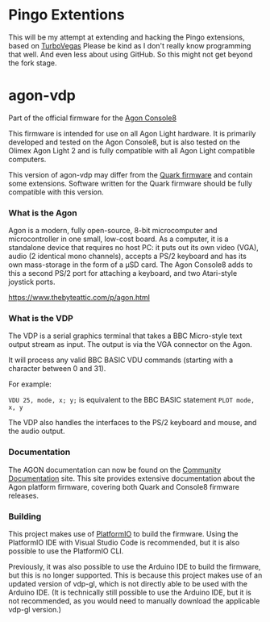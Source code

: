 # Pingo Extentions

This will be my attempt at extending and hacking the Pingo extensions, based on [TurboVegas](https://github.com/TurboVega/agon-vdp-otf/tree/pingo3D)
Please be kind as I don't really know programming that well. And even less about using GitHub. So this might not get beyond the fork stage.

# agon-vdp

Part of the official firmware for the [Agon Console8](https://www.heber.co.uk/agon-console8)

This firmware is intended for use on all Agon Light hardware.  It is primarily developed and tested on the Agon Console8, but is also tested on the Olimex Agon Light 2 and is fully compatible with all Agon Light compatible computers.

This version of agon-vdp may differ from the [Quark firmware](https://github.com/breakintoprogram/agon-vdp) and contain some extensions.  Software written for the Quark firmware should be fully compatible with this version.

### What is the Agon

Agon is a modern, fully open-source, 8-bit microcomputer and microcontroller in one small, low-cost board. As a computer, it is a standalone device that requires no host PC: it puts out its own video (VGA), audio (2 identical mono channels), accepts a PS/2 keyboard and has its own mass-storage in the form of a µSD card.  The Agon Console8 adds to this a second PS/2 port for attaching a keyboard, and two Atari-style joystick ports.

https://www.thebyteattic.com/p/agon.html

### What is the VDP

The VDP is a serial graphics terminal that takes a BBC Micro-style text output stream as input. The output is via the VGA connector on the Agon.

It will process any valid BBC BASIC VDU commands (starting with a character between 0 and 31).

For example:

`VDU 25, mode, x; y;` is equivalent to the BBC BASIC statement `PLOT mode, x, y`

The VDP also handles the interfaces to the PS/2 keyboard and mouse, and the audio output.

### Documentation

The AGON documentation can now be found on the [Community Documentation](https://agonconsole8.github.io/agon-docs/) site.  This site provides extensive documentation about the Agon platform firmware, covering both Quark and Console8 firmware releases.

### Building

This project makes use of [PlatformIO](https://platformio.org) to build the firmware.  Using the PlatformIO IDE with Visual Studio Code is recommended, but it is also possible to use the PlatformIO CLI.

Previously, it was also possible to use the Arduino IDE to build the firmware, but this is no longer supported.  This is because this project makes use of an updated version of vdp-gl, which is not directly able to be used with the Arduino IDE.  (It is technically still possible to use the Arduino IDE, but it is not recommended, as you would need to manually download the applicable vdp-gl version.)
